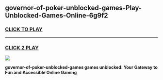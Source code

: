 
## governor-of-poker-unblocked-games-Play-Unblocked-Games-Online-6g9f2
<h3>
<a href="https://premium76.site?title=governor-of-poker-unblocked-games&ref=25A">CLICK TO PLAY</a></h3>
<hr>

<h3>
<a href="https://premium76.site?title=governor-of-poker-unblocked-games&ref=25A">CLICK 2 PLAY</a>
  
</h3>

<a href="https://premium76.site?title=governor-of-poker-unblocked-games&ref=25A"><img src="https://clearcache.store/games.png"></a>


**governor-of-poker-unblocked-games games unblocked: Your Gateway to Fun and Accessible Online Gaming**
